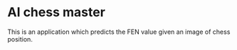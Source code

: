 # AI chess master
This is an application which predicts the FEN value given an image of chess position.
